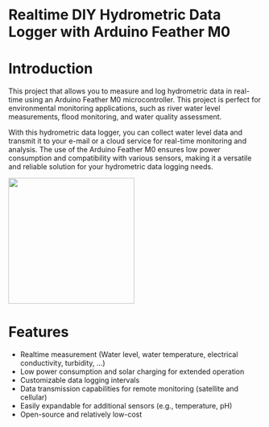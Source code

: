 # Realtime DIY Hydrometric Data Logger with Arduino Feather M0

# Introduction

This project that allows you to measure and log hydrometric data in real-time using an Arduino Feather M0 microcontroller. This project is perfect for environmental monitoring applications, such as river water level measurements, flood monitoring, and water quality assessment.

With this hydrometric data logger, you can collect water level data and transmit it to your e-mail or a cloud service for real-time monitoring and analysis. The use of the Arduino Feather M0 ensures low power consumption and compatibility with various sensors, making it a versatile and reliable solution for your hydrometric data logging needs.

<img src='[figure/jupyterlab.png](https://github.com/bevingtona/RemoteLogger/assets/9651129/34783a47-727d-43ba-a6db-63897659f26c)' width='250'>

# **Features**

-   Realtime measurement (Water level, water temperature, electrical conductivity, turbidity, ...)
-   Low power consumption and solar charging for extended operation
-   Customizable data logging intervals
-   Data transmission capabilities for remote monitoring (satellite and cellular)
-   Easily expandable for additional sensors (e.g., temperature, pH)
-   Open-source and relatively low-cost
